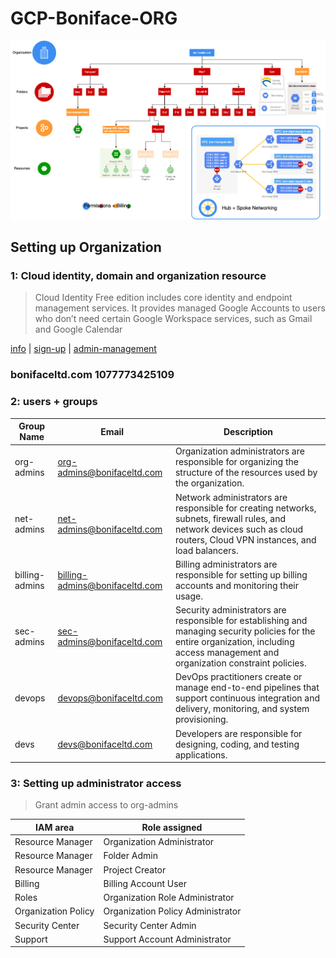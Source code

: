# GCP-Boniface-ORG

![org-diagram](./Org-Diagram.png)

## Setting up Organization

### 1: Cloud identity, domain and organization resource

> Cloud Identity Free edition includes core identity and endpoint management services.
> It provides managed Google Accounts to users who don’t need certain Google Workspace services, such as Gmail and Google Calendar

[info](https://support.google.com/cloudidentity/answer/7319251?hl=en) | [sign-up](https://cloud.google.com/identity/docs/setup#sign-up-for-the-free-edition-of-cloud-identity) | [admin-management](https://admin.google.com)

### **bonifaceltd.com	1077773425109**

### 2: users + groups

| Group Name           | Email                          | Description                                                                                                                                                                            |
|----------------|--------------------------------|----------------------------------------------------------------------------------------------------------------------------------------------------------------------------------------|
| org-admins     | org-admins@bonifaceltd.com     | Organization administrators are responsible for organizing the structure of the resources used by the organization.                                                                    |
| net-admins     | net-admins@bonifaceltd.com     | Network administrators are responsible for creating networks, subnets, firewall rules, and network devices such as cloud routers, Cloud VPN instances, and load balancers.             |
| billing-admins | billing-admins@bonifaceltd.com | Billing administrators are responsible for setting up billing accounts and monitoring their usage.                                                                                     |
| sec-admins     | sec-admins@bonifaceltd.com     | Security administrators are responsible for establishing and managing security policies for the entire organization, including access management and organization constraint policies. |
| devops         | devops@bonifaceltd.com         | DevOps practitioners create or manage end-to-end pipelines that support continuous integration and delivery, monitoring, and system provisioning.                                      |
| devs           | devs@bonifaceltd.com           | Developers are responsible for designing, coding, and testing applications.                                                                                                            |

### 3: Setting up administrator access

> Grant admin access to org-admins

| IAM area            | Role assigned                     |
|---------------------|-----------------------------------|
| Resource Manager    | Organization Administrator        |
| Resource Manager    | Folder Admin                      |
| Resource Manager    | Project Creator                   |
| Billing             | Billing Account User              |
| Roles               | Organization Role Administrator   |
| Organization Policy | Organization Policy Administrator |
| Security Center     | Security Center Admin             |
| Support             | Support Account Administrator     |

